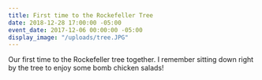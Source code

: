 ```yaml
---
title: First time to the Rockefeller Tree
date: 2018-12-28 17:00:00 -05:00
event_date: 2017-12-06 00:00:00 -05:00
display_image: "/uploads/tree.JPG"
---
```


Our first time to the Rockefeller tree together. I remember sitting down right by the tree to enjoy some bomb chicken salads! 